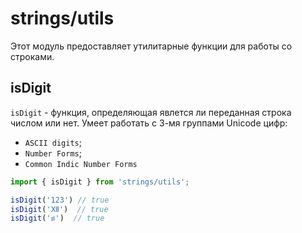 # strings/utils

Этот модуль предоставляет утилитарные функции для работы со строками.

## isDigit

`isDigit` - функция, определяющая явлется ли переданная строка числом или нет. 
Умеет работать с 3-мя группами Unicode цифр:
  - `ASCII digits`;
  - `Number Forms`;
  - `Common Indic Number Forms`


```js
import { isDigit } from 'strings/utils';

isDigit('123') // true
isDigit('Ⅻ')  // true
isDigit('꠵')  // true
```